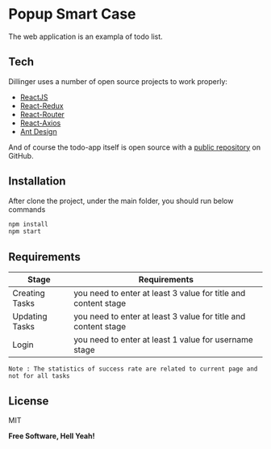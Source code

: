 # Popup Smart Case


The web application is an exampla of todo list.

## Tech

Dillinger uses a number of open source projects to work properly:

- [ReactJS]
- [React-Redux]
- [React-Router]
- [React-Axios]
- [Ant Design]

And of course the todo-app itself is open source with a [public repository][todo]
on GitHub.

## Installation

After clone the project, under the main folder, you should run below commands

```sh
npm install
npm start
```


## Requirements


| Stage | Requirements |
| ------ | ------ |
| Creating Tasks | you need to enter at least 3 value for title and content stage |
| Updating Tasks | you need to enter at least 3 value for title and content stage |
| Login | you need to enter at least 1 value for username stage |

`Note : The statistics of success rate are related to current page and not for all tasks`

## License

MIT

**Free Software, Hell Yeah!**

[todo]: <https://github.com/kabilesiz/todo-app>
[React-Router]: <https://reactrouter.com/en/6.4.0>
[React-Redux]: <https://react-redux.js.org/>
[Ant Design]: <https://ant.design/>
[ReactJS]: <https://reactjs.org/>
[React-Axios]:https://www.npmjs.com/package/react-axios
